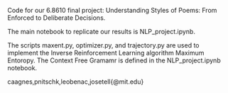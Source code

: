 Code for our 6.8610 final project: Understanding Styles of Poems: From Enforced to Deliberate Decisions. 

The main notebook to replicate our results is NLP_project.ipynb.

The scripts maxent.py, optimizer.py, and trajectory.py are used to implement the Inverse Reinforcement Learning algorithm Maximum Entoropy. The Context Free Gramamr is defined in the NLP_project.ipynb notebook.

caagnes,pnitschk,leobenac,josetell{@mit.edu}
